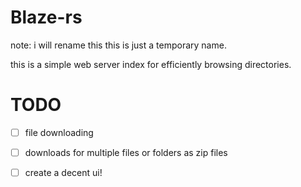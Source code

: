 # Blaze-rs

note: i will rename this this is just a temporary name.

this is a simple web server index for efficiently browsing directories.


# TODO
 - [ ] file downloading
 - [ ] downloads for multiple files or folders as zip files
 - [ ] create a decent ui!




